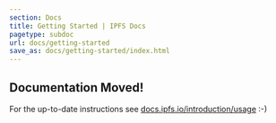 ```yaml
---
section: Docs
title: Getting Started | IPFS Docs
pagetype: subdoc
url: docs/getting-started
save_as: docs/getting-started/index.html
---
```

## Documentation Moved!

For the up-to-date instructions see [docs.ipfs.io/introduction/usage](https://docs.ipfs.io/introduction/usage/) :-)

<!--

# Getting Started

If you haven't done so, [install IPFS](../install).

<a class="button button-primary" href="../install">Install IPFS now</a>

During this tutorial, if you have any questions, feel free to ask them in [https://discuss.ipfs.io/](https://discuss.ipfs.io/) or in [#ipfs on chat.freenode.net](irc://chat.freenode.net/%23ipfs).

## init the repo

`ipfs` uses a global local object repository, added to `~/.ipfs`:

```sh
> ipfs init
initializing ipfs node at /Users/jbenet/.go-ipfs
generating 2048-bit RSA keypair...done
peer identity: Qmcpo2iLBikrdf1d6QU6vXuNb6P7hwrbNPW9kLAH8eG67z
to get started, enter:

  ipfs cat /ipfs/QmS4ustL54uo8FzR9455qaxZwuMiUhyvMcX9Ba8nUH4uVv/readme

```

<div class="alert alert-info">
Note the hash there may differ. If it does, use the one you got.
</div>

Now, try running:

```sh
ipfs cat /ipfs/QmS4ustL54uo8FzR9455qaxZwuMiUhyvMcX9Ba8nUH4uVv/readme
```

You should see something like this:

```
Hello and Welcome to IPFS!

██╗██████╗ ███████╗███████╗
██║██╔══██╗██╔════╝██╔════╝
██║██████╔╝█████╗  ███████╗
██║██╔═══╝ ██╔══╝  ╚════██║
██║██║     ██║     ███████║
╚═╝╚═╝     ╚═╝     ╚══════╝

If you're seeing this, you have successfully installed
IPFS and are now interfacing with the ipfs merkledag!

 -------------------------------------------------------
| Warning:                                              |
|   This is alpha software. use at your own discretion! |
|   Much is missing or lacking polish. There are bugs.  |
|   Not yet secure. Read the security notes for more.   |
 -------------------------------------------------------

Check out some of the other files in this directory:

  ./about
  ./help
  ./quick-start     <-- usage examples
  ./readme          <-- this file
  ./security-notes

```

You can explore other objects in there. In particular, check out `quick-start`:


```sh
ipfs cat /ipfs/QmS4ustL54uo8FzR9455qaxZwuMiUhyvMcX9Ba8nUH4uVv/quick-start
```

Which will walk you through several interesting examples.

## Going Online

Once you're ready to take things online, run the daemon in another terminal:

```sh
> ipfs daemon
Initializing daemon...
API server listening on /ip4/127.0.0.1/tcp/5001
Gateway server listening on /ip4/127.0.0.1/tcp/8080
```

Wait for all three lines to appear.

<div class="alert alert-info">
Make note of the tcp ports you get. If they are different, use yours in the commands below.
</div>

Now, switch back to your original terminal. If you're connected to the network,
you should be able to see the ipfs addresses of your peers when you run:

```sh
> ipfs swarm peers
/ip4/104.131.131.82/tcp/4001/ipfs/QmaCpDMGvV2BGHeYERUEnRQAwe3N8SzbUtfsmvsqQLuvuJ
/ip4/104.236.151.122/tcp/4001/ipfs/QmSoLju6m7xTh3DuokvT3886QRYqxAzb1kShaanJgW36yx
/ip4/134.121.64.93/tcp/1035/ipfs/QmWHyrPWQnsz1wxHR219ooJDYTvxJPyZuDUPSDpdsAovN5
/ip4/178.62.8.190/tcp/4002/ipfs/QmdXzZ25cyzSF99csCQmmPZ1NTbWTe8qtKFaZKpZQPdTFB
```

These are a combination of `<transport address>/ipfs/<hash-of-public-key>`.

Now, you should be able to get objects from the network. Try:

```
ipfs cat /ipfs/QmW2WQi7j6c7UgJTarActp7tDNikE4B2qXtFCfLPdsgaTQ/cat.jpg >cat.jpg
open cat.jpg
```

And, you should be able to give the network objects. Try adding one, and then
viewing it in your favorite browser. In this example, we are using `curl`
as our browser, but you can open the IPFS URL in other browsers as well:

```
> hash=`echo "I <3 IPFS -$(whoami)" | ipfs add -q`
> curl "https://ipfs.io/ipfs/$hash"
I <3 IPFS -<your username>
```

Cool, huh? The gateway served a file _from your computer_. The gateway queried
the DHT, found your machine, requested the file, your machine sent it to the
gateway, and the gateway sent it to your browser.

<div class="alert alert-warning">
Note: depending on the state of the network, the `curl` may take a while. The public gateways may be overloaded or having a hard time reaching you.
</div>

You can also check it out at your own local gateway:

```
> curl "http://127.0.0.1:8080/ipfs/$hash"
I <3 IPFS -<your username>
```

By default, your gateway is not exposed to the world, it only works locally.

## Fancy Web Console

We also have a web console you can use to check the state of your node.
On your favorite web browser, go to:

> http://localhost:5001/webui

This should bring up a console like this:

<img class="screenshot" alt="Web console connection view" src="/images/webui-connection.png">

Now, you're ready:

<a class="button button-primary" href="../examples" role="button">
  Onward to more Examples &nbsp;&nbsp;<i class="fa fa-arrow-right"></i>
</a>
-->
